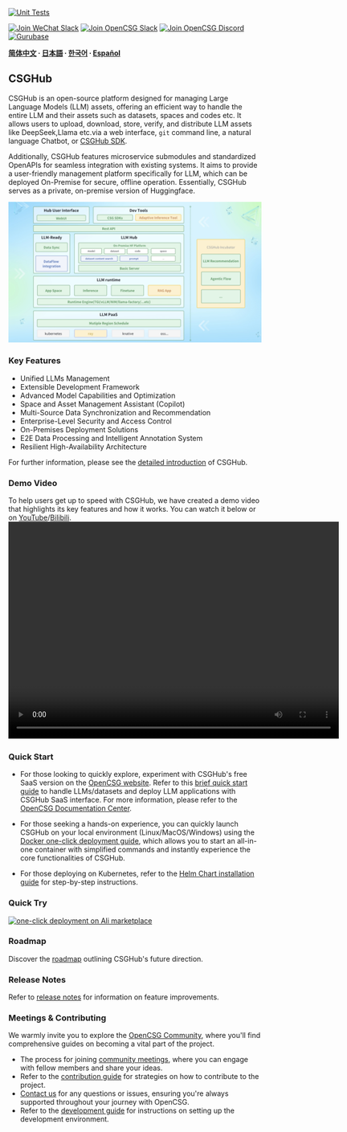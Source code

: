 [![Unit Tests](https://github.com/OpenCSGs/csghub/actions/workflows/unit_tests.yml/badge.svg)](https://github.com/OpenCSGs/csghub/actions/workflows/unit_tests.yml)

[![Join WeChat Slack](https://img.shields.io/badge/wechat-join_chat-white.svg?logo=wechat&style=social)](./docs/images/wechat-assistant-new.png)
[![Join OpenCSG Slack](https://img.shields.io/badge/slack-join_chat-white.svg?logo=slack&style=social)](https://join.slack.com/t/opencsghq/shared_invite/zt-2fmtem7hs-s_RmMeoOIoF1qzslql2q~A)
[![Join OpenCSG Discord](https://img.shields.io/badge/discord-join_chat-white.svg?logo=discord&style=social)](https://discord.gg/bXnu4C9BkR)
[![Gurubase](https://img.shields.io/badge/Gurubase-Ask%20CSGHub%20Guru-006BFF?style=social)](https://gurubase.io/g/csghub)

**[简体中文](README_zh.md) ∙ [日本語](README_jp.md) ∙ [한국어](README_kr.md) ∙ [Español](README_es.md)**

## CSGHub

CSGHub is an open-source platform designed for managing Large Language Models (LLM) assets, offering an efficient way to handle the entire LLM and their assets such as datasets, spaces and codes etc. It allows users to upload, download, store, verify, and distribute LLM assets like DeepSeek,Llama etc.via a web interface, `git` command line, a natural language Chatbot, or [CSGHub SDK](https://github.com/OpenCSGs/csghub-sdk).

Additionally, CSGHub features microservice submodules and standardized OpenAPIs for seamless integration with existing systems. It aims to provide a user-friendly management platform specifically for LLM, which can be deployed On-Premise for secure, offline operation. Essentially, CSGHub serves as a private, on-premise version of Huggingface.

![CSGHub](./docs/images/csghub_framework.png)

### Key Features

- Unified LLMs Management
- Extensible Development Framework
- Advanced Model Capabilities and Optimization
- Space and Asset Management Assistant (Copilot)
- Multi-Source Data Synchronization and Recommendation
- Enterprise-Level Security and Access Control
- On-Premises Deployment Solutions
- E2E Data Processing and Intelligent Annotation System
- Resilient High-Availability Architecture

For further information, please see the [detailed introduction](./docs/detailed_intro_en.md) of CSGHub.

### Demo Video

To help users get up to speed with CSGHub, we have created a demo video that highlights its key features and how it works. You can watch it below or on [YouTube](https://www.youtube.com/watch?v=6LwGQ07qBxU)/[Bilibili](https://www.bilibili.com/video/BV1ynmxY3EXz/).
<video width="658" height="432" src="https://github.com/user-attachments/assets/04f9fa17-9294-44c1-8c4a-4d7b9a5c66fa"></video>

### Quick Start

- For those looking to quickly explore, experiment with CSGHub's free SaaS version on the [OpenCSG website](https://opencsg.com). Refer to this [brief quick start guide](./docs/csghub_saas_en.md) to handle LLMs/datasets and deploy LLM applications with CSGHub SaaS interface.
For more information, please refer to the [OpenCSG Documentation Center](https://opencsg.com/docs/en/intro).

- For those seeking a hands-on experience, you can quickly launch CSGHub on your local environment (Linux/MacOS/Windows) using the [Docker one-click deployment guide](https://github.com/OpenCSGs/csghub-installer/tree/main/docker), which allows you to start an all-in-one container with simplified commands and instantly experience the core functionalities of CSGHub.

- For those deploying on Kubernetes, refer to the [Helm Chart installation guide](https://github.com/OpenCSGs/csghub-installer/tree/main/helm-chart) for step-by-step instructions.

### Quick Try
[![one-click deployment on Ali marketplace](https://img.alicdn.com/imgextra/i1/O1CN01YT0adL1pi2znO6BAJ_!!6000000005393-55-tps-208-40.svg)](https://market.aliyun.com/products/56014009/cmgj00068499.html?source=5176.29345612&userCode=swc743za)

### Roadmap

Discover the [roadmap](./docs/roadmap_en.md) outlining CSGHub's future direction.

### Release Notes

Refer to [release notes](./docs/release_notes.md) for information on feature improvements.

### Meetings & Contributing

We warmly invite you to explore the [OpenCSG Community](https://github.com/OpenCSGs/community), where you'll find comprehensive guides on becoming a vital part of the project.

- The process for joining [community meetings](https://github.com/OpenCSGs/community?tab=readme-ov-file#community-meeting), where you can engage with fellow members and share your ideas.
- Refer to the [contribution guide](https://github.com/OpenCSGs/community/blob/main/guidelines/CONTRIBUTING_en.md) for strategies on how to contribute to the project.
- [Contact us](https://github.com/OpenCSGs/community?tab=readme-ov-file#questions-and-issues) for any questions or issues, ensuring you're always supported throughout your journey with OpenCSG.
- Refer to the [development guide](./docs/setup_en.md) for instructions on setting up the development environment.
